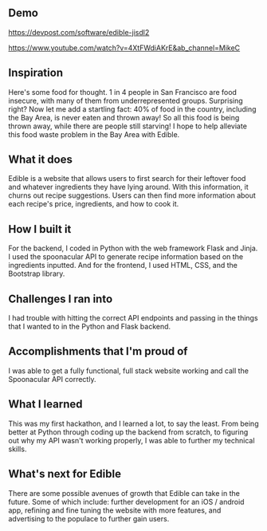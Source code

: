 ## Demo
https://devpost.com/software/edible-jisdl2

https://www.youtube.com/watch?v=4XtFWdiAKrE&ab_channel=MikeC

## Inspiration
Here's some food for thought. 1 in 4 people in San Francisco are food insecure, with many of them from underrepresented groups. Surprising right? Now let me add a startling fact: 40% of food in the country, including the Bay Area, is never eaten and thrown away! So all this food is being thrown away, while there are people still starving! I hope to help alleviate this food waste problem in the Bay Area with Edible.

## What it does
Edible is a website that allows users to first search for their leftover food and whatever ingredients they have lying around. With this information, it churns out recipe suggestions. Users can then find more information about each recipe's price, ingredients, and how to cook it.

## How I built it
For the backend, I coded in Python with the web framework Flask and Jinja. I used the spoonacular API to generate recipe information based on the ingredients inputted. And for the frontend, I used HTML, CSS, and the Bootstrap library. 

## Challenges I ran into
I had trouble with hitting the correct API endpoints and passing in the things that I wanted to in the Python and Flask backend. 

## Accomplishments that I'm proud of
I was able to get a fully functional, full stack website working and call the Spoonacular API correctly. 

## What I learned
This was my first hackathon, and I learned a lot, to say the least. From being better at Python through coding up the backend from scratch, to figuring out why my API wasn't working properly, I was able to further my technical skills.

## What's next for Edible
There are some possible avenues of growth that Edible can take in the future. Some of which include: further development for an iOS / android app, refining and fine tuning the website with more features, and advertising to the populace to further gain users. 
